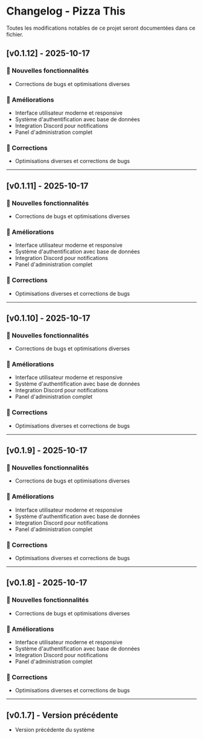 # Changelog - Pizza This

Toutes les modifications notables de ce projet seront documentées dans ce fichier.

## [v0.1.12] - 2025-10-17

### 🎉 Nouvelles fonctionnalités
- Corrections de bugs et optimisations diverses

### 🔧 Améliorations
- Interface utilisateur moderne et responsive
- Système d'authentification avec base de données
- Integration Discord pour notifications
- Panel d'administration complet

### 🐛 Corrections
- Optimisations diverses et corrections de bugs

---


## [v0.1.11] - 2025-10-17

### 🎉 Nouvelles fonctionnalités
- Corrections de bugs et optimisations diverses

### 🔧 Améliorations
- Interface utilisateur moderne et responsive
- Système d'authentification avec base de données
- Integration Discord pour notifications
- Panel d'administration complet

### 🐛 Corrections
- Optimisations diverses et corrections de bugs

---


## [v0.1.10] - 2025-10-17

### 🎉 Nouvelles fonctionnalités
- Corrections de bugs et optimisations diverses

### 🔧 Améliorations
- Interface utilisateur moderne et responsive
- Système d'authentification avec base de données
- Integration Discord pour notifications
- Panel d'administration complet

### 🐛 Corrections
- Optimisations diverses et corrections de bugs

---


## [v0.1.9] - 2025-10-17

### 🎉 Nouvelles fonctionnalités
- Corrections de bugs et optimisations diverses

### 🔧 Améliorations
- Interface utilisateur moderne et responsive
- Système d'authentification avec base de données
- Integration Discord pour notifications
- Panel d'administration complet

### 🐛 Corrections
- Optimisations diverses et corrections de bugs

---


## [v0.1.8] - 2025-10-17

### 🎉 Nouvelles fonctionnalités
- Corrections de bugs et optimisations diverses

### 🔧 Améliorations
- Interface utilisateur moderne et responsive
- Système d'authentification avec base de données
- Integration Discord pour notifications
- Panel d'administration complet

### 🐛 Corrections
- Optimisations diverses et corrections de bugs

---

## [v0.1.7] - Version précédente
- Version précédente du système

